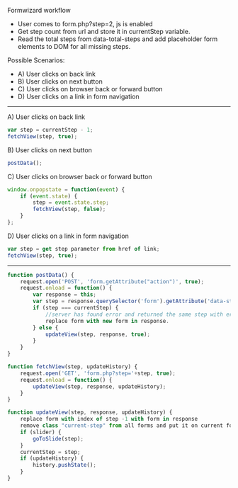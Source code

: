 Formwizard workflow

* User comes to form.php?step=2, js is enabled
* Get step count from url and store it in currentStep variable.
* Read the total steps from data-total-steps and add placeholder form elements to DOM for all missing steps.

Possible Scenarios:
* A) User clicks on back link
* B) User clicks on next button
* C) User clicks on browser back or forward button
* D) User clicks on a link in form navigation

---------

A) User clicks on back link
```javascript
var step = currentStep - 1;
fetchView(step, true);
```

B) User clicks on next button
```javascript
postData();
```

C) User clicks on browser back or forward button
```javascript
window.onpopstate = function(event) {
	if (event.state) {
		step = event.state.step;
		fetchView(step, false);
	}
};
```

D) User clicks on a link in form navigation
```javascript
var step = get step parameter from href of link;
fetchView(step, true);
```

---------

```javascript
function postData() {
	request.open('POST', 'form.getAttribute("action")', true);
	request.onload = function() {
		var response = this;
		var step = response.querySelector('form').getAttribute('data-step');
		if (step === currentStep) {
			//server has found error and returned the same step with errors in markup
			replace form with new form in response.
		} else {
			updateView(step, response, true);
		}
	}
}

function fetchView(step, updateHistory) {
	request.open('GET', 'form.php?step='+step, true);
	request.onload = function() {
		updateView(step, response, updateHistory);
	}
}

function updateView(step, response, updateHistory) {
	replace form with index of step -1 with form in response
	remove class "current-step" from all forms and put it on current form
	if (slider) {
		goToSlide(step);
	}
	currentStep = step;
	if (updateHistory) {
	    history.pushState();
	}
}
```
